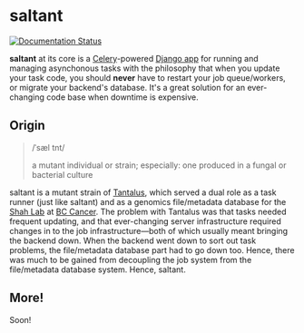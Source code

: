 # saltant

[![Documentation Status](https://readthedocs.org/projects/saltant/badge/?version=latest)](https://saltant.readthedocs.io/en/latest/?badge=latest)

**saltant** at its core is a
[Celery](https://github.com/celery/celery)-powered [Django
app](https://docs.djangoproject.com/en/2.0/ref/applications/) for
running and managing asynchonous tasks with the philosophy that when you
update your task code, you should **never** have to restart your job
queue/workers, or migrate your backend's database. It's a great solution
for an ever-changing code base when downtime is expensive.

## Origin

>  /ˈsæl tnt/
>
> a mutant individual or strain; especially: one produced in a fungal or
> bacterial culture

saltant is a mutant strain of
[Tantalus](https://github.com/shahcompbio/tantalus), which served a dual
role as a task runner (just like saltant) and as a genomics
file/metadata database for the [Shah Lab](http://shahlab.ca/) at [BC
Cancer](http://www.bccancer.bc.ca/). The problem with Tantalus was that
tasks needed frequent updating, and that ever-changing server
infrastructure required changes in to the job infrastructure—both of
which usually meant bringing the backend down. When the backend went
down to sort out task problems, the file/metadata database part had to
go down too. Hence, there was much to be gained from decoupling the job
system from the file/metadata database system. Hence, saltant.

## More!

Soon!
